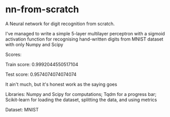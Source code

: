 # nn-from-scratch
A Neural network for digit recognition from scratch.

I've managed to write a simple 5-layer multilayer perceptron with a sigmoid activation function for recognising hand-written digits from MNIST dataset with only Numpy and Scipy

Scores:

Train score: 0.9992044550517104 

Test score: 0.9574074074074074

It ain't much, but it's honest work as the saying goes

Libraries: Numpy and Scipy for computations; Tqdm for a progress bar; Scikit-learn for loading the dataset, splitting the data, and using metrics

Dataset: MNIST

